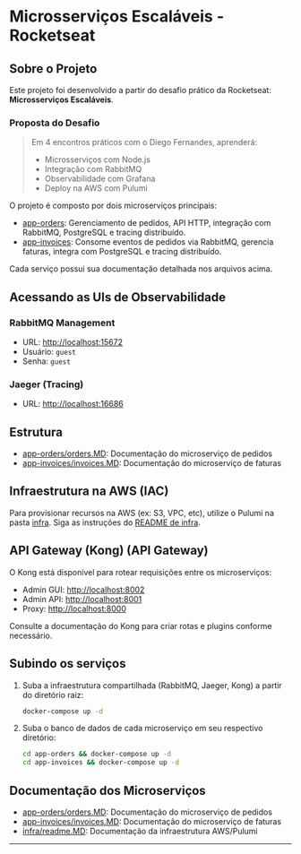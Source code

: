 # Microsserviços Escaláveis - Rocketseat

## Sobre o Projeto
Este projeto foi desenvolvido a partir do desafio prático da Rocketseat: **Microsserviços Escaláveis**.

### Proposta do Desafio
> Em 4 encontros práticos com o Diego Fernandes, aprenderá:
> - Microsserviços com Node.js
> - Integração com RabbitMQ
> - Observabilidade com Grafana
> - Deploy na AWS com Pulumi

O projeto é composto por dois microserviços principais:

- [app-orders](./app-orders/orders.MD): Gerenciamento de pedidos, API HTTP, integração com RabbitMQ, PostgreSQL e tracing distribuído.
- [app-invoices](./app-invoices/invoices.MD): Consome eventos de pedidos via RabbitMQ, gerencia faturas, integra com PostgreSQL e tracing distribuído.

Cada serviço possui sua documentação detalhada nos arquivos acima.

## Acessando as UIs de Observabilidade

### RabbitMQ Management
- URL: [http://localhost:15672](http://localhost:15672)
- Usuário: `guest`
- Senha: `guest`

### Jaeger (Tracing)
- URL: [http://localhost:16686](http://localhost:16686)

## Estrutura
- [app-orders/orders.MD](./app-orders/orders.MD): Documentação do microserviço de pedidos
- [app-invoices/invoices.MD](./app-invoices/invoices.MD): Documentação do microserviço de faturas

## Infraestrutura na AWS (IAC)

Para provisionar recursos na AWS (ex: S3, VPC, etc), utilize o Pulumi na pasta [infra](./infra). Siga as instruções do [README de infra](./infra/readme.MD).

## API Gateway (Kong) (API Gateway)

O Kong está disponível para rotear requisições entre os microserviços:

- Admin GUI: [http://localhost:8002](http://localhost:8002)
- Admin API: [http://localhost:8001](http://localhost:8001)
- Proxy: [http://localhost:8000](http://localhost:8000)

Consulte a documentação do Kong para criar rotas e plugins conforme necessário.

## Subindo os serviços

1. Suba a infraestrutura compartilhada (RabbitMQ, Jaeger, Kong) a partir do diretório raiz:
   ```sh
   docker-compose up -d
   ```
2. Suba o banco de dados de cada microserviço em seu respectivo diretório:
   ```sh
   cd app-orders && docker-compose up -d
   cd app-invoices && docker-compose up -d
   ```

## Documentação dos Microserviços
- [app-orders/orders.MD](./app-orders/orders.MD): Documentação do microserviço de pedidos
- [app-invoices/invoices.MD](./app-invoices/invoices.MD): Documentação do microserviço de faturas
- [infra/readme.MD](./infra/readme.MD): Documentação da infraestrutura AWS/Pulumi

---
